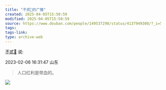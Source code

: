 ```yaml
---
title: "不贰🙈的广播"
created: 2025-04-05T15:50:59
modified: 2025-04-05T15:50:59
source: https://www.douban.com/people/149537298/status/4137949308/?_i=5705284nYU7j9-
tags:
tags-link:
type: archive-web
---
```



[不贰🙈](https://www.douban.com/people/149537298/) 说: 

2023-02-06 16:31:47 山东

> 人口红利是带血的。

![](https://raw.githack.com/bGZo/assets/dev/2025/202504051628040.png)
